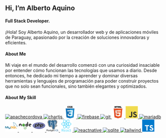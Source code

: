 <div class="mainContainer">
      <div class="sectionLeft">
        <div class="imgContainer">
        </div>
        <h2 class="name">Hi, I’m <span class="nombre">Alberto Aquino</span></h2>
        <h4 class="subtitle">Full Stack Developer.</h4>
        <p class="aboutLittle">
          ¡Hola! Soy Alberto Aquino, un desarrollador web y de aplicaciones
          móviles de Paraguay, apasionado por la creación de soluciones
          innovadoras y eficientes.
        </p>
      </div>
      <div class="sectionRigth">
        <div class="card">
          <h4 class="sectionTitle">About Me</h4>
          <p class="aboutLittle justificado linea">
            Mi viaje en el mundo del desarrollo comenzó con una curiosidad
            insaciable por entender cómo funcionan las tecnologías que usamos a
            diario. Desde entonces, he dedicado mi tiempo a aprender y dominar
            diversas herramientas y lenguajes de programación para poder
            construir proyectos que no solo sean funcionales, sino también
            elegantes y optimizados.
          </p>
        </div>
        <div class="card">
          <h4 class="sectionTitle">About My Skill</h4>
          <div class="skills aboutLittle linea">
            <a
              href="https://cordova.apache.org/"
              target="_blank"
              rel="noreferrer"
            >
              <img
                src="https://www.vectorlogo.zone/logos/apache_cordova/apache_cordova-icon.svg"
                alt="apachecordova"
                width="40"
                height="40"
              />
            </a>
            <a href="https://www.chartjs.org" target="_blank" rel="noreferrer">
              <img
                src="https://www.chartjs.org/media/logo-title.svg"
                alt="chartjs"
                width="40"
                height="40"
              />
            </a>
            <a
              href="https://www.w3schools.com/css/"
              target="_blank"
              rel="noreferrer"
            >
              <img
                src="https://raw.githubusercontent.com/devicons/devicon/master/icons/css3/css3-original-wordmark.svg"
                alt="css3"
                width="40"
                height="40"
              />
            </a>
            <a
              href="https://firebase.google.com/"
              target="_blank"
              rel="noreferrer"
            >
              <img
                src="https://www.vectorlogo.zone/logos/firebase/firebase-icon.svg"
                alt="firebase"
                width="40"
                height="40"
              />
            </a>
            <a href="https://git-scm.com/" target="_blank" rel="noreferrer">
              <img
                src="https://www.vectorlogo.zone/logos/git-scm/git-scm-icon.svg"
                alt="git"
                width="40"
                height="40"
              />
            </a>
            <a href="https://www.w3.org/html/" target="_blank" rel="noreferrer">
              <img
                src="https://raw.githubusercontent.com/devicons/devicon/master/icons/html5/html5-original-wordmark.svg"
                alt="html5"
                width="40"
                height="40"
              />
            </a>
            <a
              href="https://developer.mozilla.org/en-US/docs/Web/JavaScript"
              target="_blank"
              rel="noreferrer"
            >
              <img
                src="https://raw.githubusercontent.com/devicons/devicon/master/icons/javascript/javascript-original.svg"
                alt="javascript"
                width="40"
                height="40"
              />
            </a>
            <a href="https://mariadb.org/" target="_blank" rel="noreferrer">
              <img
                src="https://www.vectorlogo.zone/logos/mariadb/mariadb-icon.svg"
                alt="mariadb"
                width="40"
                height="40"
              />
            </a>
            <a href="https://www.mysql.com/" target="_blank" rel="noreferrer">
              <img
                src="https://raw.githubusercontent.com/devicons/devicon/master/icons/mysql/mysql-original-wordmark.svg"
                alt="mysql"
                width="40"
                height="40"
              />
            </a>
            <a href="https://nodejs.org" target="_blank" rel="noreferrer">
              <img
                src="https://raw.githubusercontent.com/devicons/devicon/master/icons/nodejs/nodejs-original-wordmark.svg"
                alt="nodejs"
                width="40"
                height="40"
              />
            </a>
            <a href="https://www.php.net" target="_blank" rel="noreferrer">
              <img
                src="https://raw.githubusercontent.com/devicons/devicon/master/icons/php/php-original.svg"
                alt="php"
                width="40"
                height="40"
              />
            </a>
            <a
              href="https://www.postgresql.org"
              target="_blank"
              rel="noreferrer"
            >
              <img
                src="https://raw.githubusercontent.com/devicons/devicon/master/icons/postgresql/postgresql-original-wordmark.svg"
                alt="postgresql"
                width="40"
                height="40"
              />
            </a>
            <a href="https://reactjs.org/" target="_blank" rel="noreferrer">
              <img
                src="https://raw.githubusercontent.com/devicons/devicon/master/icons/react/react-original-wordmark.svg"
                alt="react"
                width="40"
                height="40"
              />
            </a>
            <a href="https://reactnative.dev/" target="_blank" rel="noreferrer">
              <img
                src="https://reactnative.dev/img/header_logo.svg"
                alt="reactnative"
                width="40"
                height="40"
              />
            </a>
            <a href="https://www.sqlite.org/" target="_blank" rel="noreferrer">
              <img
                src="https://www.vectorlogo.zone/logos/sqlite/sqlite-icon.svg"
                alt="sqlite"
                width="40"
                height="40"
              />
            </a>
            <a href="https://tailwindcss.com/" target="_blank" rel="noreferrer">
              <img
                src="https://www.vectorlogo.zone/logos/tailwindcss/tailwindcss-icon.svg"
                alt="tailwind"
                width="40"
                height="40"
              />
            </a>
            <a
              href="https://www.typescriptlang.org/"
              target="_blank"
              rel="noreferrer"
            >
              <img
                src="https://raw.githubusercontent.com/devicons/devicon/master/icons/typescript/typescript-original.svg"
                alt="typescript"
                width="40"
                height="40"
              />
            </a>
          </div>
        </div>
      </div>
    </div>
